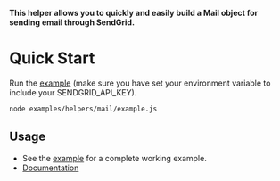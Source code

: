 **This helper allows you to quickly and easily build a Mail object for sending email through SendGrid.**

# Quick Start

Run the [example](https://github.com/sendgrid/sendgrid-nodejs/tree/v3beta/examples) (make sure you have set your environment variable to include your SENDGRID_API_KEY).

```bash
node examples/helpers/mail/example.js
```

## Usage

- See the [example](https://github.com/sendgrid/sendgrid-nodejs/tree/v3beta/examples) for a complete working example.
- [Documentation](https://sendgrid.com/docs/API_Reference/Web_API_v3/Mail/overview.html)